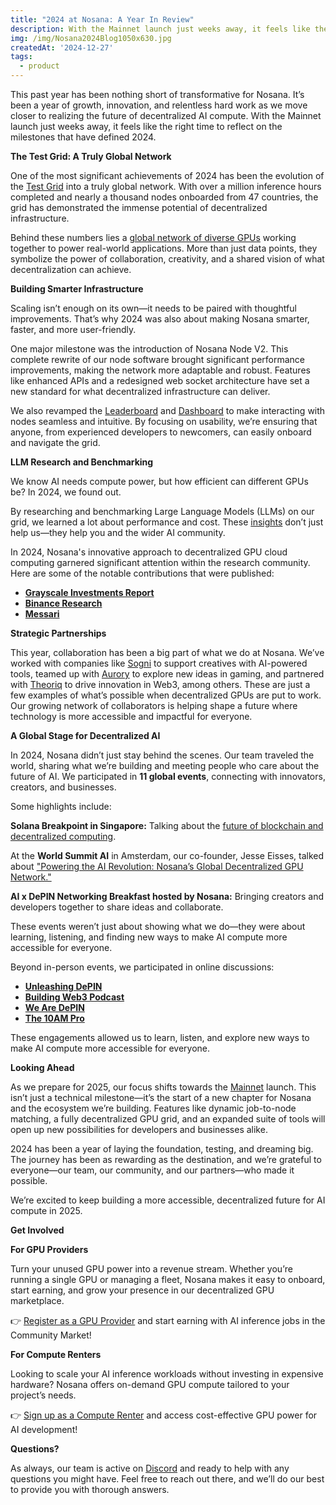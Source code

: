 ```yaml
---
title: "2024 at Nosana: A Year In Review"
description: With the Mainnet launch just weeks away, it feels like the right time to reflect on the milestones that have defined 2024. 
img: /img/Nosana2024Blog1050x630.jpg
createdAt: '2024-12-27'
tags:
  - product
---
```

This past year has been nothing short of transformative for Nosana. It’s been a year of growth, innovation, and relentless hard work as we move closer to realizing the future of decentralized AI compute. With the Mainnet launch just weeks away, it feels like the right time to reflect on the milestones that have defined 2024.

**The Test Grid: A Truly Global Network**

One of the most significant achievements of 2024 has been the evolution of the [Test Grid](https://nosana.com/blog/test_grid_phase_2_update) into a truly global network. With over a million inference hours completed and nearly a thousand nodes onboarded from 47 countries, the grid has demonstrated the immense potential of decentralized infrastructure.

Behind these numbers lies a [global network of diverse GPUs](https://dashboard.nosana.com/markets) working together to power real-world applications. More than just data points, they symbolize the power of collaboration, creativity, and a shared vision of what decentralization can achieve.

**Building Smarter Infrastructure**

Scaling isn’t enough on its own—it needs to be paired with thoughtful improvements. That’s why 2024 was also about making Nosana smarter, faster, and more user-friendly.

One major milestone was the introduction of Nosana Node V2. This complete rewrite of our node software brought significant performance improvements, making the network more adaptable and robust. Features like enhanced APIs and a redesigned web socket architecture have set a new standard for what decentralized infrastructure can deliver.

We also revamped the [Leaderboard](https://leaderboard.nosana.com/) and [Dashboard](https://dashboard.nosana.com/) to make interacting with nodes seamless and intuitive. By focusing on usability, we’re ensuring that anyone, from experienced developers to newcomers, can easily onboard and navigate the grid.

**LLM Research and Benchmarking**

We know AI needs compute power, but how efficient can different GPUs be? In 2024, we found out.

By researching and benchmarking Large Language Models (LLMs) on our grid, we learned a lot about performance and cost. These [insights](https://nosana.com/blog/llm_benchmarking_cost_efficient_performance) don’t just help us—they help you and the wider AI community.

In 2024, Nosana's innovative approach to decentralized GPU cloud computing garnered significant attention within the research community. Here are some of the notable contributions that were published:

- [**Grayscale Investments Report**](https://www.grayscale.com/research/reports/ai-is-coming-crypto-can-help-make-it-right)
- [**Binance Research**](https://www.binance.com/en/research/analysis/industry-map-mar24)
- [**Messari**](https://messari.io/report/are-gpu-compute-networks-supply-or-demand-constrained)

**Strategic Partnerships**

This year, collaboration has been a big part of what we do at Nosana. We’ve worked with companies like [Sogni](https://nosana.com/blog/nosana_partners_with_sogni_ai_to_empower_creativity_through_ai_powered_art_generation) to support creatives with AI-powered tools, teamed up with [Aurory](https://nosana.com/blog/nosana_and_aurory_partner_to_create_unique_ai_powered_gaming_experiences) to explore new ideas in gaming, and partnered with [Theoriq](https://nosana.com/blog/nosana_partners_with_theoriq_to_foster_frictionless_ai_innovation) to drive innovation in Web3, among others. These are just a few examples of what’s possible when decentralized GPUs are put to work. Our growing network of collaborators is helping shape a future where technology is more accessible and impactful for everyone.

**A Global Stage for Decentralized AI**

In 2024, Nosana didn’t just stay behind the scenes. Our team traveled the world, sharing what we’re building and meeting people who care about the future of AI. We participated in **11 global events**, connecting with innovators, creators, and businesses.

Some highlights include:

**Solana Breakpoint in Singapore:** Talking about the [future of blockchain and decentralized computing](https://youtu.be/-9NxMjU6eew?feature=shared).

At the **World Summit AI** in Amsterdam, our co-founder, Jesse Eisses, talked about ["Powering the AI Revolution: Nosana’s Global Decentralized GPU Network."](https://www.youtube.com/watch?v=36HUBr4i1ZA)

**AI x DePIN Networking Breakfast hosted by Nosana:** Bringing creators and developers together to share ideas and collaborate.

These events weren’t just about showing what we do—they were about learning, listening, and finding new ways to make AI compute more accessible for everyone.

Beyond in-person events, we participated in online discussions:

- [**Unleashing DePIN**](https://youtu.be/id2k-Oaj4yg)
- [**Building Web3 Podcast**](https://www.youtube.com/watch?v=opkcmNGvnz0)
- [**We Are DePIN**](https://youtu.be/RREf0U2lNpE?si=J-WI5tg28FH5DrNP)
- [**The 10AM Pro**](https://youtu.be/Rmcgd-xeee4?feature=shared)

These engagements allowed us to learn, listen, and explore new ways to make AI compute more accessible for everyone.

**Looking Ahead**

As we prepare for 2025, our focus shifts towards the [Mainnet](https://nosana.com/blog/road_to_mainnet_nosanas_next_chapter) launch. This isn’t just a technical milestone—it’s the start of a new chapter for Nosana and the ecosystem we’re building. Features like dynamic job-to-node matching, a fully decentralized GPU grid, and an expanded suite of tools will open up new possibilities for developers and businesses alike.

2024 has been a year of laying the foundation, testing, and dreaming big. The journey has been as rewarding as the destination, and we’re grateful to everyone—our team, our community, and our partners—who made it possible.

We’re excited to keep building a more accessible, decentralized future for AI compute in 2025.

**Get Involved**

**For GPU Providers**

Turn your unused GPU power into a revenue stream. Whether you’re running a single GPU or managing a fleet, Nosana makes it easy to onboard, start earning, and grow your presence in our decentralized GPU marketplace.

👉 [Register as a GPU Provider](https://docs.nosana.com/nodes/testgrid.html) and start earning with AI inference jobs in the Community Market!

**For Compute Renters**

Looking to scale your AI inference workloads without investing in expensive hardware? Nosana offers on-demand GPU compute tailored to your project’s needs.

👉 [Sign up as a Compute Renter](https://docs.google.com/forms/d/e/1FAIpQLSdfh5RIw2hWa1vnXhRUA4QIGADhBMkAHnpjqoNCHbrdF283cg/viewform) and access cost-effective GPU power for AI development!

**Questions?**

As always, our team is active on [Discord](https://discord.gg/nosana-ai) and ready to help with any questions you might have. Feel free to reach out there, and we’ll do our best to provide you with thorough answers.